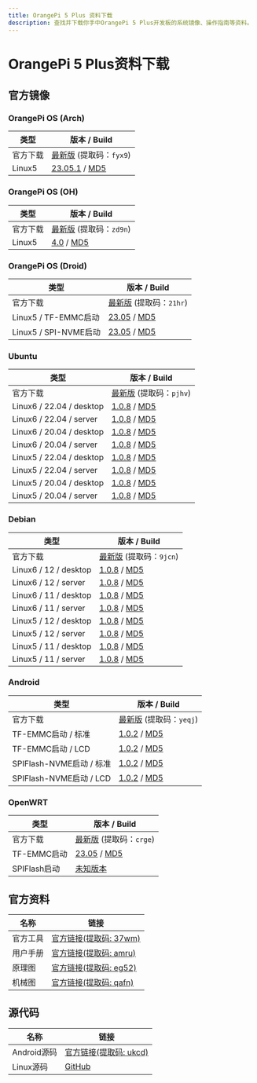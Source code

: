 ```yaml
---
title: OrangePi 5 Plus 资料下载
description: 查找并下载你手中OrangePi 5 Plus开发板的系统镜像、操作指南等资料。
---
```


# OrangePi 5 Plus资料下载

## 官方镜像

### OrangePi OS (Arch)

| 类型     | 版本 / Build                                                 |
| -------- | ------------------------------------------------------------ |
| 官方下载 | [最新版](https://pan.baidu.com/share/init?surl=HhkWppPuzrvC6W_XsoFQrQ&pwd=fyx9) (提取码：`fyx9`) |
| Linux5   | [23.05.1](https://dl.openboard.dev/img/orangepi/opi5plus/opios_arch/opios_arch_aarch64_gnome_opi5plus_23.05.1_linux5.10.110.img.xz) / [MD5](https://dl.openboard.dev/img/orangepi/opi5plus/opios_arch/opios_arch_aarch64_gnome_opi5plus_23.05.1_linux5.10.110.img.xz.md5) |

### OrangePi OS (OH)

| 类型     | 版本 / Build                                                 |
| -------- | ------------------------------------------------------------ |
| 官方下载 | [最新版](https://pan.baidu.com/share/init?surl=rHzWWvQOBrzT9F0qzOyfRw&pwd=zd9n) (提取码：`zd9n`) |
| Linux5   | [4.0](https://dl.openboard.dev/img/orangepi/opi5plus/opios_oh/opios_oh_4.0_release_aarch64_opi5plus_24.1_linux5.10.tar.gz) / [MD5](https://dl.openboard.dev/img/orangepi/opi5plus/opios_oh/opios_oh_4.0_release_aarch64_opi5plus_24.1_linux5.10.tar.gz.md5) |

### OrangePi OS (Droid)

| 类型                  | 版本 / Build                                                 |
| --------------------- | ------------------------------------------------------------ |
| 官方下载              | [最新版](https://pan.baidu.com/share/init?surl=g8pwijxc7r4_dlmSWmXpDQ&pwd=21hr) (提取码：`21hr`) |
| Linux5 / TF-EMMC启动  | [23.05](https://dl.openboard.dev/img/orangepi/opi5plus/opios_droid/opios_droid_aarch64_opi5plus_23.05_linux5.10.110.tar.gz) / [MD5](https://dl.openboard.dev/img/orangepi/opi5plus/opios_droid/opios_droid_aarch64_opi5plus_23.05_linux5.10.110.tar.gz.md5) |
| Linux5 / SPI-NVME启动 | [23.05](https://dl.openboard.dev/img/orangepi/opi5plus/opios_droid/opios_droid_aarch64_opi5plus_23.05_linux5.10.110_spi_nvme.tar.gz) / [MD5](https://dl.openboard.dev/img/orangepi/opi5plus/opios_droid/opios_droid_aarch64_opi5plus_23.05_linux5.10.110_spi_nvme.tar.gz.md5) |

### Ubuntu

| 类型                     | 版本 / Build                                                 |
| ------------------------ | ------------------------------------------------------------ |
| 官方下载                 | [最新版](https://pan.baidu.com/share/init?surl=cQR1pcca0P-xuQbTrnGXAw&pwd=pjhv) (提取码：`pjhv`) |
| Linux6 / 22.04 / desktop | [1.0.8](https://dl.openboard.dev/img/orangepi/opi5plus/ubuntu/linux6.1.43/jammy/orangepi5plus_1.0.8_ubuntu_jammy_desktop_xfce_linux6.1.43.7z) / [MD5](https://dl.openboard.dev/img/orangepi/opi5plus/ubuntu/linux6.1.43/jammy/orangepi5plus_1.0.8_ubuntu_jammy_desktop_xfce_linux6.1.43.7z.md5) |
| Linux6 / 22.04 / server  | [1.0.8](https://dl.openboard.dev/img/orangepi/opi5plus/ubuntu/linux6.1.43/jammy/orangepi5plus_1.0.8_ubuntu_jammy_server_linux6.1.43.7z) / [MD5](https://dl.openboard.dev/img/orangepi/opi5plus/ubuntu/linux6.1.43/jammy/orangepi5plus_1.0.8_ubuntu_jammy_server_linux6.1.43.7z.md5) |
| Linux6 / 20.04 / desktop | [1.0.8](https://dl.openboard.dev/img/orangepi/opi5plus/ubuntu/linux6.1.43/focal/orangepi5plus_1.0.8_ubuntu_focal_desktop_xfce_linux6.1.43.7z) / [MD5](https://dl.openboard.dev/img/orangepi/opi5plus/ubuntu/linux6.1.43/focal/orangepi5plus_1.0.8_ubuntu_focal_desktop_xfce_linux6.1.43.7z.md5) |
| Linux6 / 20.04 / server  | [1.0.8](https://dl.openboard.dev/img/orangepi/opi5plus/ubuntu/linux6.1.43/focal/orangepi5plus_1.0.8_ubuntu_focal_server_linux6.1.43.7z) / [MD5](https://dl.openboard.dev/img/orangepi/opi5plus/ubuntu/linux6.1.43/focal/orangepi5plus_1.0.8_ubuntu_focal_server_linux6.1.43.7z.md5) |
| Linux5 / 22.04 / desktop | [1.0.8](https://dl.openboard.dev/img/orangepi/opi5plus/ubuntu/linux5.10/jammy/desktop/orangepi5plus_1.0.8_ubuntu_jammy_desktop_xfce_linux5.10.160.7z) / [MD5](https://dl.openboard.dev/img/orangepi/opi5plus/ubuntu/linux5.10/jammy/desktop/orangepi5plus_1.0.8_ubuntu_jammy_desktop_xfce_linux5.10.160.7z.md5) |
| Linux5 / 22.04 / server  | [1.0.8](https://dl.openboard.dev/img/orangepi/opi5plus/ubuntu/linux5.10/jammy/server/orangepi5plus_1.0.8_ubuntu_jammy_server_linux5.10.160.7z) / [MD5](https://dl.openboard.dev/img/orangepi/opi5plus/ubuntu/linux5.10/jammy/server/orangepi5plus_1.0.8_ubuntu_jammy_server_linux5.10.160.7z.md5) |
| Linux5 / 20.04 / desktop | [1.0.8](https://dl.openboard.dev/img/orangepi/opi5plus/ubuntu/linux5.10/focal/desktop/orangepi5plus_1.0.8_ubuntu_focal_desktop_xfce_linux5.10.160.7z) / [MD5](https://dl.openboard.dev/img/orangepi/opi5plus/ubuntu/linux5.10/focal/desktop/orangepi5plus_1.0.8_ubuntu_focal_desktop_xfce_linux5.10.160.7z.md5) |
| Linux5 / 20.04 / server  | [1.0.8](https://dl.openboard.dev/img/orangepi/opi5plus/ubuntu/linux5.10/focal/server/orangepi5plus_1.0.8_ubuntu_focal_server_linux5.10.160.7z) / [MD5](https://dl.openboard.dev/img/orangepi/opi5plus/ubuntu/linux5.10/focal/server/orangepi5plus_1.0.8_ubuntu_focal_server_linux5.10.160.7z.md5) |


### Debian

| 类型                  | 版本 / Build                                                 |
| --------------------- | ------------------------------------------------------------ |
| 官方下载              | [最新版](https://pan.baidu.com/share/init?surl=_cj7P94P51BeJJd5L56kmA&pwd=9jcn) (提取码：`9jcn`) |
| Linux6 / 12 / desktop | [1.0.8](https://dl.openboard.dev/img/orangepi/opi5plus/debian/linux6.1.43/bookworm/orangepi5plus_1.0.8_debian_bookworm_desktop_xfce_linux6.1.43.7z) / [MD5](https://dl.openboard.dev/img/orangepi/opi5plus/debian/linux6.1.43/bookworm/orangepi5plus_1.0.8_debian_bookworm_desktop_xfce_linux6.1.43.7z.md5) |
| Linux6 / 12 / server  | [1.0.8](https://dl.openboard.dev/img/orangepi/opi5plus/debian/linux6.1.43/bookworm/orangepi5plus_1.0.8_debian_bookworm_server_linux6.1.43.7z) / [MD5](https://dl.openboard.dev/img/orangepi/opi5plus/debian/linux6.1.43/bookworm/orangepi5plus_1.0.8_debian_bookworm_server_linux6.1.43.7z.md5) |
| Linux6 / 11 / desktop | [1.0.8](https://dl.openboard.dev/img/orangepi/opi5plus/debian/linux6.1.43/bullseye/orangepi5plus_1.0.8_debian_bullseye_desktop_xfce_linux6.1.43.7z) / [MD5](https://dl.openboard.dev/img/orangepi/opi5plus/debian/linux6.1.43/bullseye/orangepi5plus_1.0.8_debian_bullseye_desktop_xfce_linux6.1.43.7z.md5) |
| Linux6 / 11 / server  | [1.0.8](https://dl.openboard.dev/img/orangepi/opi5plus/debian/linux6.1.43/bullseye/orangepi5plus_1.0.8_debian_bullseye_server_linux6.1.43.7z) / [MD5](https://dl.openboard.dev/img/orangepi/opi5plus/debian/linux6.1.43/bullseye/orangepi5plus_1.0.8_debian_bullseye_server_linux6.1.43.7z.md5) |
| Linux5 / 12 / desktop | [1.0.8](https://dl.openboard.dev/img/orangepi/opi5plus/debian/linux5.10/bookworm/desktop/orangepi5plus_1.0.8_debian_bookworm_desktop_xfce_linux5.10.160.7z) / [MD5](https://dl.openboard.dev/img/orangepi/opi5plus/debian/linux5.10/bookworm/desktop/orangepi5plus_1.0.8_debian_bookworm_desktop_xfce_linux5.10.160.7z.md5) |
| Linux5 / 12 / server  | [1.0.8](https://dl.openboard.dev/img/orangepi/opi5plus/debian/linux5.10/bookworm/server/orangepi5plus_1.0.8_debian_bookworm_server_linux5.10.160.7z) / [MD5](https://dl.openboard.dev/img/orangepi/opi5plus/debian/linux5.10/bookworm/server/orangepi5plus_1.0.8_debian_bookworm_server_linux5.10.160.7z.md5) |
| Linux5 / 11 / desktop | [1.0.8](https://dl.openboard.dev/img/orangepi/opi5plus/debian/linux5.10/bullseye/desktop/orangepi5plus_1.0.8_debian_bullseye_desktop_xfce_linux5.10.160.7z) / [MD5](https://dl.openboard.dev/img/orangepi/opi5plus/debian/linux5.10/bullseye/desktop/orangepi5plus_1.0.8_debian_bullseye_desktop_xfce_linux5.10.160.7z.md5) |
| Linux5 / 11 / server  | [1.0.8](https://dl.openboard.dev/img/orangepi/opi5plus/debian/linux5.10/bullseye/desktop/orangepi5plus_1.0.8_debian_bullseye_desktop_xfce_linux5.10.160.7z) / [MD5](https://dl.openboard.dev/img/orangepi/opi5plus/debian/linux5.10/bullseye/desktop/orangepi5plus_1.0.8_debian_bullseye_desktop_xfce_linux5.10.160.7z.md5) |

### Android

| 类型                     | 版本 / Build                                                 |
| ------------------------ | ------------------------------------------------------------ |
| 官方下载                 | [最新版](https://pan.baidu.com/share/init?surl=VkSHlV0QASa61Vdts9UfEw&pwd=yeqj) (提取码：`yeqj`) |
| TF-EMMC启动 / 标准       | [1.0.2](https://dl.openboard.dev/img/orangepi/opi5plus/android/v1.0.2/orangepi5plus_rk3588_android12_v1.0.2.tar.gz) / [MD5](https://dl.openboard.dev/img/orangepi/opi5plus/android/v1.0.2/orangepi5plus_rk3588_android12_v1.0.2.tar.gz.md5) |
| TF-EMMC启动 / LCD        | [1.0.2](https://dl.openboard.dev/img/orangepi/opi5plus/android/v1.0.2/orangepi5plus_rk3588_android12_lcd_v1.0.2.tar.gz) / [MD5](https://dl.openboard.dev/img/orangepi/opi5plus/android/v1.0.2/orangepi5plus_rk3588_android12_lcd_v1.0.2.tar.gz.md5) |
| SPIFlash-NVME启动 / 标准 | [1.0.2](https://dl.openboard.dev/img/orangepi/opi5plus/android/v1.0.2/orangepi5plus_rk3588_android12_spi_nvme_v1.0.2.tar.gz) / [MD5](https://dl.openboard.dev/img/orangepi/opi5plus/android/v1.0.2/orangepi5plus_rk3588_android12_spi_nvme_v1.0.2.tar.gz.md5) |
| SPIFlash-NVME启动 / LCD  | [1.0.2](https://dl.openboard.dev/img/orangepi/opi5plus/android/v1.0.2/orangepi5plus_rk3588_android12_lcd_spi_nvme_v1.0.2.tar.gz) / [MD5](https://dl.openboard.dev/img/orangepi/opi5plus/android/v1.0.2/orangepi5plus_rk3588_android12_lcd_spi_nvme_v1.0.2.tar.gz.md5) |

### OpenWRT

| 类型         | 版本 / Build                                                 |
| ------------ | ------------------------------------------------------------ |
| 官方下载     | [最新版](https://pan.baidu.com/share/init?surl=5FGnU8sdSuFSJvK5KOphhw&pwd=crge) (提取码：`crge`) |
| TF-EMMC启动  | [23.05](https://dl.openboard.dev/img/orangepi/opi5plus/openwrt/openwrt_aarch64_opi5plus_23.05_linux5.10.110_ext4.img.gz) / [MD5](https://dl.openboard.dev/img/orangepi/opi5plus/openwrt/openwrt_aarch64_opi5plus_23.05_linux5.10.110_ext4.img.gz.md5) |
| SPIFlash启动 | [未知版本](https://dl.openboard.dev/img/orangepi/opi5plus/openwrt/openwrt_rockchip_armv8_xunlong_orangepi_5_plus_spi_squashfs_sysupgrade.bin) |

## 官方资料

| 名称     | 链接                                                         |
| -------- | ------------------------------------------------------------ |
| 官方工具 | [官方链接(提取码: 37wm)](https://pan.baidu.com/share/init?surl=OYATa2_Q_3GCCv01DpjLVg&pwd=37wm) |
| 用户手册 | [官方链接(提取码: amru)](https://pan.baidu.com/share/init?surl=kjaas4AicHmD9UuntXah_w&pwd=amru) |
| 原理图   | [官方链接(提取码: eg52)](https://pan.baidu.com/share/init?surl=NkxO2R9cgAhLz54O1X2c7A&pwd=eg52) |
| 机械图   | [官方链接(提取码: qafn)](https://pan.baidu.com/share/init?surl=wadU7pRefw4nRj5CdtlEEg&pwd=qafn) |



## 源代码

| 名称        | 链接                                                         |
| ----------- | ------------------------------------------------------------ |
| Android源码 | [官方链接(提取码: ukcd)](https://pan.baidu.com/s/12cNFbeSz00QmKYKQiGJL6g?pwd=ukcd) |
| Linux源码   | [GitHub](https://github.com/orangepi-xunlong/orangepi-build) |
